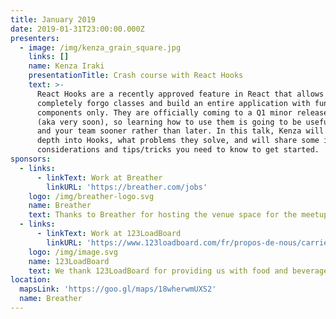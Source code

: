 ```yaml
---
title: January 2019
date: 2019-01-31T23:00:00.000Z
presenters:
  - image: /img/kenza_grain_square.jpg
    links: []
    name: Kenza Iraki
    presentationTitle: Crash course with React Hooks
    text: >-
      React Hooks are a recently approved feature in React that allows you to
      completely forgo classes and build an entire application with functional
      components only. They are officially coming to a Q1 minor release of React
      (aka very soon), so learning how to use them is going to be useful to you
      and your team sooner rather than later. In this talk, Kenza will go in
      depth into Hooks, what problems they solve, and will share some important
      considerations and tips/tricks you need to know to get started.
sponsors:
  - links:
      - linkText: Work at Breather
        linkURL: 'https://breather.com/jobs'
    logo: /img/breather-logo.svg
    name: Breather
    text: Thanks to Breather for hosting the venue space for the meetup.
  - links:
      - linkText: Work at 123LoadBoard
        linkURL: 'https://www.123loadboard.com/fr/propos-de-nous/carrieres/'
    logo: /img/image.svg
    name: 123LoadBoard
    text: We thank 123LoadBoard for providing us with food and beverages.
location:
  mapsLink: 'https://goo.gl/maps/18wherwmUXS2'
  name: Breather
---
```


